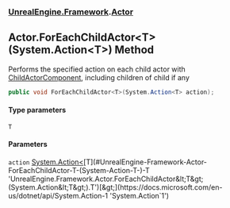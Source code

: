 ### [UnrealEngine.Framework](./UnrealEngine-Framework.md 'UnrealEngine.Framework').[Actor](./Actor.md 'UnrealEngine.Framework.Actor')
## Actor.ForEachChildActor&lt;T&gt;(System.Action&lt;T&gt;) Method
Performs the specified action on each child actor with [ChildActorComponent](./ChildActorComponent.md 'UnrealEngine.Framework.ChildActorComponent'), including children of child if any  
```csharp
public void ForEachChildActor<T>(System.Action<T> action);
```
#### Type parameters
<a name='UnrealEngine-Framework-Actor-ForEachChildActor-T-(System-Action-T-)-T'></a>
`T`  
  
#### Parameters
<a name='UnrealEngine-Framework-Actor-ForEachChildActor-T-(System-Action-T-)-action'></a>
`action` [System.Action&lt;](https://docs.microsoft.com/en-us/dotnet/api/System.Action-1 'System.Action`1')[T](#UnrealEngine-Framework-Actor-ForEachChildActor-T-(System-Action-T-)-T 'UnrealEngine.Framework.Actor.ForEachChildActor&lt;T&gt;(System.Action&lt;T&gt;).T')[&gt;](https://docs.microsoft.com/en-us/dotnet/api/System.Action-1 'System.Action`1')  
  
